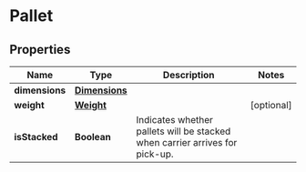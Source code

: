 # Pallet

## Properties
Name | Type | Description | Notes
------------ | ------------- | ------------- | -------------
**dimensions** | [**Dimensions**](Dimensions.md) |  | 
**weight** | [**Weight**](Weight.md) |  |  [optional]
**isStacked** | **Boolean** | Indicates whether pallets will be stacked when carrier arrives for pick-up. | 
